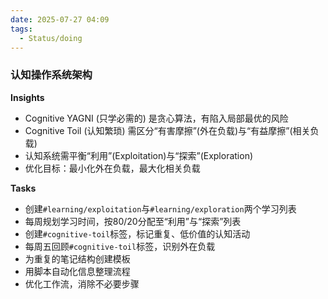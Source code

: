 ```yaml
---
date: 2025-07-27 04:09
tags:
  - Status/doing
---
```

### 认知操作系统架构

**Insights**
- Cognitive YAGNI (只学必需的) 是贪心算法，有陷入局部最优的风险
- Cognitive Toil (认知繁琐) 需区分“有害摩擦”(外在负载)与“有益摩擦”(相关负载)
- 认知系统需平衡“利用”(Exploitation)与“探索”(Exploration)
- 优化目标：最小化外在负载，最大化相关负载

**Tasks**
*   创建`#learning/exploitation`与`#learning/exploration`两个学习列表
*   每周规划学习时间，按80/20分配至“利用”与“探索”列表
*   创建`#cognitive-toil`标签，标记重复、低价值的认知活动
*   每周五回顾`#cognitive-toil`标签，识别外在负载
*   为重复的笔记结构创建模板
*   用脚本自动化信息整理流程
*   优化工作流，消除不必要步骤
